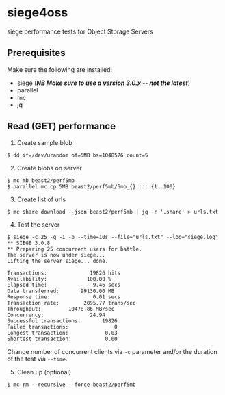 # siege4oss
siege performance tests for Object Storage Servers

## Prerequisites

Make sure the following are installed:
- siege (***NB Make sure to use a version 3.0.x -- not the latest***)
- parallel
- mc
- jq

## Read (GET) performance

1. Create sample blob 
```
$ dd if=/dev/urandom of=5MB bs=1048576 count=5
```

2. Create blobs on server
```
$ mc mb beast2/perf5mb
$ parallel mc cp 5MB beast2/perf5mb/5mb_{} ::: {1..100}
```

3. Create list of urls
```
$ mc share download --json beast2/perf5mb | jq -r '.share' > urls.txt
```

4. Test the server
```
$ siege -c 25 -q -i -b --time=10s --file="urls.txt" --log="siege.log"
** SIEGE 3.0.8
** Preparing 25 concurrent users for battle.
The server is now under siege...
Lifting the server siege... done.

Transactions:		       19826 hits
Availability:		      100.00 %
Elapsed time:		        9.46 secs
Data transferred:	    99130.00 MB
Response time:		        0.01 secs
Transaction rate:	     2095.77 trans/sec
Throughput:		    10478.86 MB/sec
Concurrency:		       24.94
Successful transactions:       19826
Failed transactions:	           0
Longest transaction:	        0.03
Shortest transaction:	        0.00
```

Change number of concurrent clients via `-c` parameter and/or the duration of the test via `--time`.

5. Clean up (optional)
```
$ mc rm --recursive --force beast2/perf5mb
```
